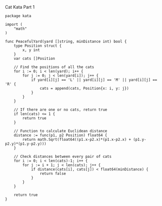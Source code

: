Cat Kata Part 1

    package kata
    
    import (
    	"math"
    )
    
    func PeacefulYard(yard []string, minDistance int) bool {
    	type Position struct {
    		x, y int
    	}
    	var cats []Position
    
    	// Find the positions of all the cats
    	for i := 0; i < len(yard); i++ {
    		for j := 0; j < len(yard[i]); j++ {
    			if yard[i][j] == 'L' || yard[i][j] == 'M' || yard[i][j] == 'R' {
    				cats = append(cats, Position{x: i, y: j})
    			}
    		}
    	}
    
    	// If there are one or no cats, return true
    	if len(cats) <= 1 {
    		return true
    	}
    
    	// Function to calculate Euclidean distance
    	distance := func(p1, p2 Position) float64 {
    		return math.Sqrt(float64((p1.x-p2.x)*(p1.x-p2.x) + (p1.y-p2.y)*(p1.y-p2.y)))
    	}
    
    	// Check distances between every pair of cats
    	for i := 0; i < len(cats)-1; i++ {
    		for j := i + 1; j < len(cats); j++ {
    			if distance(cats[i], cats[j]) < float64(minDistance) {
    				return false
    			}
    		}
    	}
    
    	return true
    }
